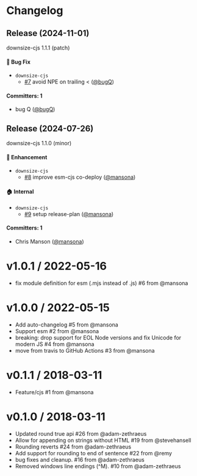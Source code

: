 # Changelog

## Release (2024-11-01)

downsize-cjs 1.1.1 (patch)

#### :bug: Bug Fix
* `downsize-cjs`
  * [#7](https://github.com/mansona/Downsize/pull/7) avoid NPE on trailing < ([@bugQ](https://github.com/bugQ))

#### Committers: 1
- bug Q ([@bugQ](https://github.com/bugQ))

## Release (2024-07-26)

downsize-cjs 1.1.0 (minor)

#### :rocket: Enhancement
* `downsize-cjs`
  * [#8](https://github.com/mansona/Downsize/pull/8) improve esm-cjs co-deploy ([@mansona](https://github.com/mansona))

#### :house: Internal
* `downsize-cjs`
  * [#9](https://github.com/mansona/Downsize/pull/9) setup release-plan ([@mansona](https://github.com/mansona))

#### Committers: 1
- Chris Manson ([@mansona](https://github.com/mansona))

v1.0.1 / 2022-05-16
==================
* fix module definition for esm (.mjs instead of .js) #6 from @mansona

v1.0.0 / 2022-05-15
==================
* Add auto-changelog #5 from @mansona
* Support esm #2 from @mansona
* breaking: drop support for EOL Node versions and fix Unicode for modern JS #4 from @mansona
* move from travis to GitHub Actions #3 from @mansona

v0.1.1 / 2018-03-11
==================
* Feature/cjs #1 from @mansona

v0.1.0 / 2018-03-11
==================

* Updated round true api #26 from @adam-zethraeus
* Allow for appending on strings without HTML #19 from @stevehansell
* Rounding reverts #24 from @adam-zethraeus
* Add support for rounding to end of sentence #22 from @remy
* bug fixes and cleanup. #16 from @adam-zethraeus
* Removed windows line endings (^M). #10 from @adam-zethraeus
